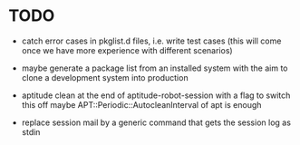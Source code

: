 # TODO

* catch error cases in pkglist.d files, i.e. write test cases
  (this will come once we have more experience with different
  scenarios)

* maybe generate a package list from an installed system with
  the aim to clone a development system into production

* aptitude clean at the end of aptitude-robot-session with a
  flag to switch this off
  maybe APT::Periodic::AutocleanInterval of apt is enough

* replace session mail by a generic command that gets the
  session log as stdin
